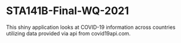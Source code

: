 # STA141B-Final-WQ-2021
This shiny application looks at COVID-19 information across countries utilizing data provided via api from covid19api.com.
